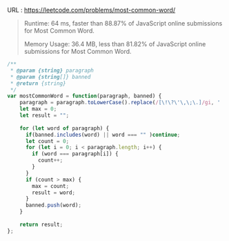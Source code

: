 URL : <https://leetcode.com/problems/most-common-word/> 

> Runtime: 64 ms, faster than 88.87% of JavaScript online submissions for Most Common Word.
>
> Memory Usage: 36.4 MB, less than 81.82% of JavaScript online submissions for Most Common Word.

```javascript
/**
 * @param {string} paragraph
 * @param {string[]} banned
 * @return {string}
 */
var mostCommonWord = function(paragraph, banned) {
    paragraph = paragraph.toLowerCase().replace(/[\!\?\'\,\;\.]/gi, ' ').split(' ');
    let max = 0;
    let result = "";
  
    for (let word of paragraph) {
      if(banned.includes(word) || word === "" )continue;
      let count = 0;
      for (let i = 0; i < paragraph.length; i++) {
        if (word === paragraph[i]) {
          count++;
        }
      }
      if (count > max) {
        max = count;
        result = word;
      }
      banned.push(word);
    }
  
    return result;
};
```